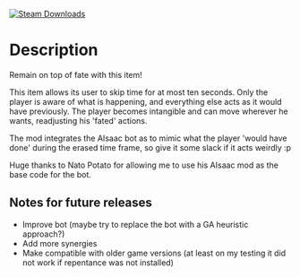 [![Steam Downloads](https://img.shields.io/steam/downloads/2839214603?color=blue&label=Downloads&logo=steam&logoColor=white)](https://steamcommunity.com/sharedfiles/filedetails/?id=2839214603)

# Description

Remain on top of fate with this item!

This item allows its user to skip time for at most ten seconds. Only the player is aware of what is happening, and everything else acts as it would have previously. 
The player becomes intangible and can move wherever he wants, readjusting his 'fated' actions.

The mod integrates the AIsaac bot as to mimic what the player 'would have done' during the erased time frame, so give it some slack if it acts weirdly :p

Huge thanks to Nato Potato for allowing me to use his AIsaac mod as the base code for the bot.

## Notes for future releases

- Improve bot (maybe try to replace the bot with a GA heuristic approach?)
- Add more synergies
- Make compatible with older game versions (at least on my testing it did not work if repentance was not installed)

